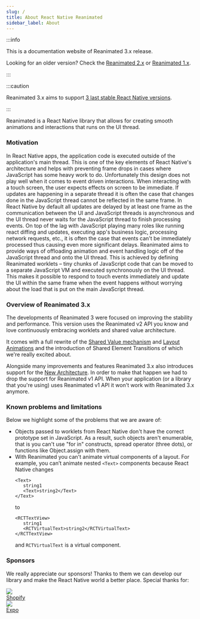 ```yaml
---
slug: /
title: About React Native Reanimated
sidebar_label: About
---
```


:::info

This is a documentation website of Reanimated 3.x release.

Looking for an older version? Check the [Reanimated 2.x](/docs/2.x/) or [Reanimated 1.x](/docs/1.x/).

:::

:::caution

Reanimated 3.x aims to support [3 last stable React Native versions](https://github.com/reactwg/react-native-releases#which-versions-are-currently-supported).

:::

Reanimated is a React Native library that allows for creating smooth animations and interactions that runs on the UI thread.

### Motivation

In React Native apps, the application code is executed outside of the application's main thread.
This is one of the key elements of React Native's architecture and helps with preventing frame drops in cases where JavaScript has some heavy work to do.
Unfortunately this design does not play well when it comes to event driven interactions.
When interacting with a touch screen, the user expects effects on screen to be immediate.
If updates are happening in a separate thread it is often the case that changes done in the JavaScript thread cannot be reflected in the same frame.
In React Native by default all updates are delayed by at least one frame as the communication between the UI and JavaScript threads is asynchronous and the UI thread never waits for the JavaScript thread to finish processing events.
On top of the lag with JavaScript playing many roles like running react diffing and updates, executing app's business logic, processing network requests, etc., it is often the case that events can't be immediately processed thus causing even more significant delays.
Reanimated aims to provide ways of offloading animation and event handling logic off of the JavaScript thread and onto the UI thread.
This is achieved by defining Reanimated worklets – tiny chunks of JavaScript code that can be moved to a separate JavaScript VM and executed synchronously on the UI thread.
This makes it possible to respond to touch events immediately and update the UI within the same frame when the event happens without worrying about the load that is put on the main JavaScript thread.

### Overview of Reanimated 3.x

The developments of Reanimated 3 were focused on improving the stability and performance. This version uses the Reanimated v2 API you know and love continuously embracing worklets and shared value architecture.

It comes with a full rewrite of the [Shared Value mechanism](shared-values.md) and [Layout Animations](/layout_animations.md) and the introduction of Shared Element Transitions of which we're really excited about.

Alongside many improvements and features Reanimated 3.x also introduces support for the [New Architecture](https://reactnative.dev/docs/new-architecture-intro). In order to make that happen we had to drop the support for Reanimated v1 API. When your application (or a library that you're using) uses Reanimated v1 API it won't work with Reanimated 3.x anymore.

### Known problems and limitations

Below we highlight some of the problems that we are aware of:

- Objects passed to worklets from React Native don't have the correct prototype set in JavaScript.
  As a result, such objects aren't enumerable, that is you can't use "for in" constructs, spread operator (three dots), or functions like Object.assign with them.
- With Reanimated you can't animate virtual components of a layout. For example, you can’t animate nested `<Text>` components because React Native changes
  ```
  <Text>
     string1
     <Text>string2</Text>
  </Text>
  ```
  to
  ```
  <RCTTextView>
     string1
     <RCTVirtualText>string2</RCTVirtualText>
  </RCTTextView>
  ```
  and `RCTVirtualText` is a virtual component.

### Sponsors

We really appreciate our sponsors! Thanks to them we can develop our library and make the React Native world a better place. Special thanks for:

<div class="community-holder-container">

  <div class="community-holder-container-item">
    <a href="https://www.shopify.com/">
      <img class="community-imageHolder" src="https://avatars1.githubusercontent.com/u/8085?v=3&s=100" />
      <div>Shopify</div>
    </a>
  </div>

  <div class="community-holder-container-item">
    <a href="https://expo.dev">
    <img class="community-imageHolder" src="https://avatars2.githubusercontent.com/u/12504344?v=3&s=100" />
    <div>Expo</div>
    </a>
  </div>

</div>
